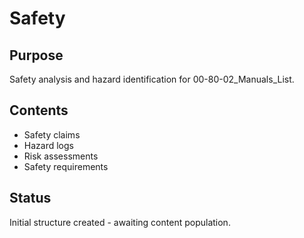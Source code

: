 # Safety

## Purpose
Safety analysis and hazard identification for 00-80-02_Manuals_List.

## Contents
- Safety claims
- Hazard logs
- Risk assessments
- Safety requirements

## Status
Initial structure created - awaiting content population.
